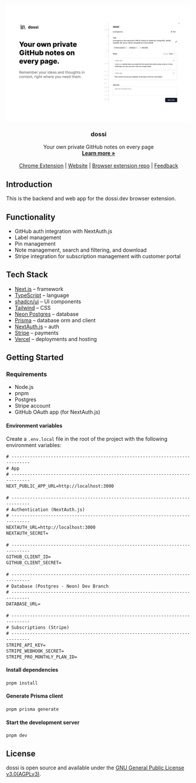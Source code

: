 <a href="https://dossi.dev">
  <img alt="Your own private GitHub notes on every page" src="https://github.com/siegerts/dossi-app/blob/main/dossi-1280x800.png">
</a>

  <h3 align="center">dossi</h3>

  <p align="center">
    Your own private GitHub notes on every page
    <br />
    <a href="https://dossi.dev"><strong>Learn more »</strong></a>
    <br />
    <br />
    <a href="https://chromewebstore.google.com/detail/dossi-private-github-note/ogpcmecajeghflaaaennkmknfpeghffm">Chrome Extension</a>
    |
    <a href="https://dossi.dev">Website</a>
    |
    <a href="https://github.com/siegerts/dossi-ext">Browser extension repo</a>
    |
     <a href="https://github.com/siegerts/dossi-app/issues">Feedback</a>
  </p>

## Introduction

This is the backend and web app for the dossi.dev browser extension.

## Functionality

- GitHub auth integration with NextAuth.js
- Label management
- Pin management
- Note management, search and filtering, and download
- Stripe integration for subscription management with customer portal

## Tech Stack

- [Next.js](https://nextjs.org/) – framework
- [TypeScript](https://www.typescriptlang.org/) – language
- [shadcn/ui](https://ui.shadcn.com/) – UI components
- [Tailwind](https://tailwindcss.com/) – CSS
- [Neon Postgres](https://neon.tech/) – database
- [Prisma](https://www.prisma.io/) – database orm and client
- [NextAuth.js](https://next-auth.js.org/) – auth
- [Stripe](https://stripe.com/) – payments
- [Vercel](https://vercel.com/) – deployments and hosting

## Getting Started

### Requirements

- Node.js
- pnpm
- Postgres
- Stripe account
- GitHub OAuth app (for NextAuth.js)

#### Environment variables

Create a `.env.local` file in the root of the project with the following environment variables:

```
# -----------------------------------------------------------------------------
# App
# -----------------------------------------------------------------------------
NEXT_PUBLIC_APP_URL=http://localhost:3000

# -----------------------------------------------------------------------------
# Authentication (NextAuth.js)
# -----------------------------------------------------------------------------
NEXTAUTH_URL=http://localhost:3000
NEXTAUTH_SECRET=

# -----------------------------------------------------------------------------
GITHUB_CLIENT_ID=
GITHUB_CLIENT_SECRET=

# -----------------------------------------------------------------------------
# Database (Postgres - Neon) Dev Branch
# -----------------------------------------------------------------------------
DATABASE_URL=

# -----------------------------------------------------------------------------
# Subscriptions (Stripe)
# -----------------------------------------------------------------------------
STRIPE_API_KEY=
STRIPE_WEBHOOK_SECRET=
STRIPE_PRO_MONTHLY_PLAN_ID=

```

#### Install dependencies

```
pnpm install
```

#### Generate Prisma client

```
pnpm prisma generate
```

#### Start the development server

```
pnpm dev
```

## License

dossi is open source and available under the [GNU General Public License v3.0(AGPLv3)](LICENSE.md).
